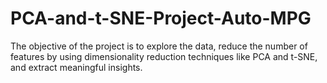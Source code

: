 # PCA-and-t-SNE-Project-Auto-MPG
The objective of the project is to explore the data, reduce the number of features by using dimensionality reduction techniques like PCA and t-SNE, and extract meaningful insights.
